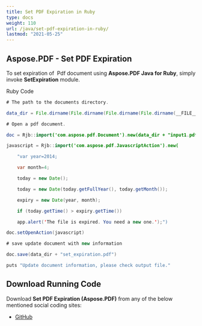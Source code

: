 ```yaml
---
title: Set PDF Expiration in Ruby
type: docs
weight: 110
url: /java/set-pdf-expiration-in-ruby/
lastmod: "2021-05-25"
---
```


## Aspose.PDF - Set PDF Expiration

To set expiration of  Pdf document using **Aspose.PDF Java for Ruby**, simply invoke **SetExpiration** module.

Ruby Code

```java
# The path to the documents directory.

data_dir = File.dirname(File.dirname(File.dirname(File.dirname(__FILE__)))) + '/data/'

# Open a pdf document.

doc = Rjb::import('com.aspose.pdf.Document').new(data_dir + "input1.pdf")

javascript = Rjb::import('com.aspose.pdf.JavascriptAction').new(

    "var year=2014;

    var month=4;

    today = new Date();

    today = new Date(today.getFullYear(), today.getMonth());

    expiry = new Date(year, month);

    if (today.getTime() > expiry.getTime())

    app.alert('The file is expired. You need a new one.');")

doc.setOpenAction(javascript)

# save update document with new information

doc.save(data_dir + "set_expiration.pdf")

puts "Update document information, please check output file."
```

## Download Running Code

Download **Set PDF Expiration (Aspose.PDF)** from any of the below mentioned social coding sites:

- [GitHub](https://github.com/aspose-pdf/Aspose.PDF-for-Java/tree/master/Plugins/Aspose_Pdf_Java_for_Ruby/lib/asposepdfjava/Document/setexpiration.rb)
